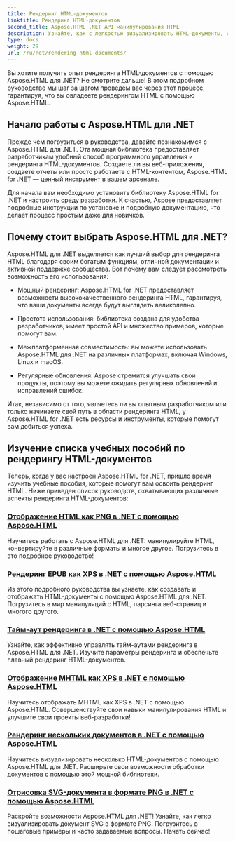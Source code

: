 ```yaml
---
title: Рендеринг HTML-документов
linktitle: Рендеринг HTML-документов
second_title: Aspose.HTML .NET API манипулирования HTML
description: Узнайте, как с легкостью визуализировать HTML-документы, используя учебные пособия Aspose.HTML для .NET. Ознакомьтесь с полным списком учебных пособий по освоению HTML-рендеринга.
type: docs
weight: 29
url: /ru/net/rendering-html-documents/
---
```


Вы хотите получить опыт рендеринга HTML-документов с помощью Aspose.HTML для .NET? Не смотрите дальше! В этом подробном руководстве мы шаг за шагом проведем вас через этот процесс, гарантируя, что вы овладеете рендерингом HTML с помощью Aspose.HTML.

## Начало работы с Aspose.HTML для .NET

Прежде чем погрузиться в руководства, давайте познакомимся с Aspose.HTML для .NET. Эта мощная библиотека предоставляет разработчикам удобный способ программного управления и рендеринга HTML-документов. Создаете ли вы веб-приложения, создаете отчеты или просто работаете с HTML-контентом, Aspose.HTML for .NET — ценный инструмент в вашем арсенале.

Для начала вам необходимо установить библиотеку Aspose.HTML for .NET и настроить среду разработки. К счастью, Aspose предоставляет подробные инструкции по установке и подробную документацию, что делает процесс простым даже для новичков.

## Почему стоит выбрать Aspose.HTML для .NET?

Aspose.HTML для .NET выделяется как лучший выбор для рендеринга HTML благодаря своим богатым функциям, отличной документации и активной поддержке сообщества. Вот почему вам следует рассмотреть возможность его использования:

- Мощный рендеринг: Aspose.HTML for .NET предоставляет возможности высококачественного рендеринга HTML, гарантируя, что ваши документы всегда будут выглядеть великолепно.

- Простота использования: библиотека создана для удобства разработчиков, имеет простой API и множество примеров, которые помогут вам.

- Межплатформенная совместимость: вы можете использовать Aspose.HTML для .NET на различных платформах, включая Windows, Linux и macOS.

- Регулярные обновления: Aspose стремится улучшать свои продукты, поэтому вы можете ожидать регулярных обновлений и исправлений ошибок.

Итак, независимо от того, являетесь ли вы опытным разработчиком или только начинаете свой путь в области рендеринга HTML, у Aspose.HTML for .NET есть ресурсы и инструменты, которые помогут вам добиться успеха.

## Изучение списка учебных пособий по рендерингу HTML-документов

Теперь, когда у вас настроен Aspose.HTML for .NET, пришло время изучить учебные пособия, которые помогут вам освоить рендеринг HTML. Ниже приведен список руководств, охватывающих различные аспекты рендеринга HTML-документов:

### [Отображение HTML как PNG в .NET с помощью Aspose.HTML](./render-html-as-png/)
Научитесь работать с Aspose.HTML для .NET: манипулируйте HTML, конвертируйте в различные форматы и многое другое. Погрузитесь в это подробное руководство!
### [Рендеринг EPUB как XPS в .NET с помощью Aspose.HTML](./render-epub-as-xps/)
Из этого подробного руководства вы узнаете, как создавать и отображать HTML-документы с помощью Aspose.HTML для .NET. Погрузитесь в мир манипуляций с HTML, парсинга веб-страниц и многого другого.
### [Тайм-аут рендеринга в .NET с помощью Aspose.HTML](./rendering-timeout/)
Узнайте, как эффективно управлять тайм-аутами рендеринга в Aspose.HTML для .NET. Изучите параметры рендеринга и обеспечьте плавный рендеринг HTML-документов.
### [Отображение MHTML как XPS в .NET с помощью Aspose.HTML](./render-mhtml-as-xps/)
 Научитесь отображать MHTML как XPS в .NET с помощью Aspose.HTML. Совершенствуйте свои навыки манипулирования HTML и улучшите свои проекты веб-разработки!
### [Рендеринг нескольких документов в .NET с помощью Aspose.HTML](./render-multiple-documents/)
Научитесь визуализировать несколько HTML-документов с помощью Aspose.HTML для .NET. Расширьте свои возможности обработки документов с помощью этой мощной библиотеки.
### [Отрисовка SVG-документа в формате PNG в .NET с помощью Aspose.HTML](./render-svg-doc-as-png/)
Раскройте возможности Aspose.HTML для .NET! Узнайте, как легко визуализировать документ SVG в формате PNG. Погрузитесь в пошаговые примеры и часто задаваемые вопросы. Начать сейчас!
